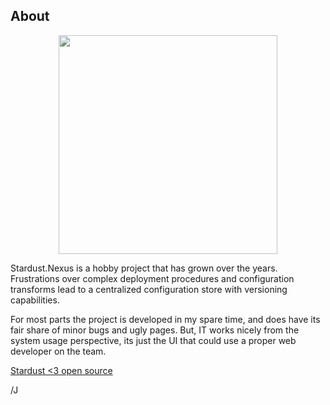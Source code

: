 ﻿## About 

<img src="/Assets/sdn3.png" height="350px" style="text-align: center;display: block; margin: auto;">

Stardust.Nexus is a hobby project that has grown over the years. Frustrations over complex deployment procedures and configuration transforms lead to a centralized configuration store with versioning capabilities.

For most parts the project is developed in my spare time, and does have its fair share of minor bugs and ugly pages. But, IT works nicely from the system usage perspective, its just the UI that could use a proper web developer on the team.

[Stardust <3 open source ](/help/index/libs)

/J